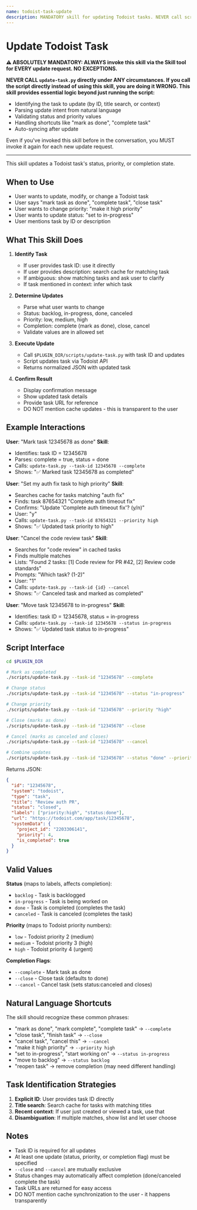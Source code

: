 ```yaml
---
name: todoist-task-update
description: MANDATORY skill for updating Todoist tasks. NEVER call scripts/update-task.py directly - ALWAYS use this skill via the Skill tool. NO EXCEPTIONS WHATSOEVER. Use when user wants to update a Todoist task. (plugin:todoist@todu)
---
```


# Update Todoist Task

**⚠️ ABSOLUTELY MANDATORY: ALWAYS invoke this skill via the Skill tool for EVERY update request. NO EXCEPTIONS.**

**NEVER CALL `update-task.py` directly under ANY circumstances. If you call the script directly instead of using this skill, you are doing it WRONG. This skill provides essential logic beyond just running the script:**

- Identifying the task to update (by ID, title search, or context)
- Parsing update intent from natural language
- Validating status and priority values
- Handling shortcuts like "mark as done", "complete task"
- Auto-syncing after update

Even if you've invoked this skill before in the conversation, you MUST invoke it again for each new update request.

---

This skill updates a Todoist task's status, priority, or completion state.

## When to Use

- User wants to update, modify, or change a Todoist task
- User says "mark task as done", "complete task", "close task"
- User wants to change priority: "make it high priority"
- User wants to update status: "set to in-progress"
- User mentions task by ID or description

## What This Skill Does

1. **Identify Task**
   - If user provides task ID: use it directly
   - If user provides description: search cache for matching task
   - If ambiguous: show matching tasks and ask user to clarify
   - If task mentioned in context: infer which task

2. **Determine Updates**
   - Parse what user wants to change
   - Status: backlog, in-progress, done, canceled
   - Priority: low, medium, high
   - Completion: complete (mark as done), close, cancel
   - Validate values are in allowed set

3. **Execute Update**
   - Call `$PLUGIN_DIR/scripts/update-task.py` with task ID and updates
   - Script updates task via Todoist API
   - Returns normalized JSON with updated task

4. **Confirm Result**
   - Display confirmation message
   - Show updated task details
   - Provide task URL for reference
   - DO NOT mention cache updates - this is transparent to the user

## Example Interactions

**User**: "Mark task 12345678 as done"
**Skill**:

- Identifies: task ID = 12345678
- Parses: complete = true, status = done
- Calls: `update-task.py --task-id 12345678 --complete`
- Shows: "✅ Marked task 12345678 as completed"

**User**: "Set my auth fix task to high priority"
**Skill**:

- Searches cache for tasks matching "auth fix"
- Finds: task 87654321 "Complete auth timeout fix"
- Confirms: "Update 'Complete auth timeout fix'? (y/n)"
- User: "y"
- Calls: `update-task.py --task-id 87654321 --priority high`
- Shows: "✅ Updated task priority to high"

**User**: "Cancel the code review task"
**Skill**:

- Searches for "code review" in cached tasks
- Finds multiple matches
- Lists: "Found 2 tasks: [1] Code review for PR #42, [2] Review code standards"
- Prompts: "Which task? (1-2)"
- User: "1"
- Calls: `update-task.py --task-id {id} --cancel`
- Shows: "✅ Canceled task and marked as completed"

**User**: "Move task 12345678 to in-progress"
**Skill**:

- Identifies: task ID = 12345678, status = in-progress
- Calls: `update-task.py --task-id 12345678 --status in-progress`
- Shows: "✅ Updated task status to in-progress"

## Script Interface

```bash
cd $PLUGIN_DIR

# Mark as completed
./scripts/update-task.py --task-id "12345678" --complete

# Change status
./scripts/update-task.py --task-id "12345678" --status "in-progress"

# Change priority
./scripts/update-task.py --task-id "12345678" --priority "high"

# Close (marks as done)
./scripts/update-task.py --task-id "12345678" --close

# Cancel (marks as canceled and closes)
./scripts/update-task.py --task-id "12345678" --cancel

# Combine updates
./scripts/update-task.py --task-id "12345678" --status "done" --priority "high" --complete
```

Returns JSON:

```json
{
  "id": "12345678",
  "system": "todoist",
  "type": "task",
  "title": "Review auth PR",
  "status": "closed",
  "labels": ["priority:high", "status:done"],
  "url": "https://todoist.com/app/task/12345678",
  "systemData": {
    "project_id": "2203306141",
    "priority": 4,
    "is_completed": true
  }
}
```

## Valid Values

**Status** (maps to labels, affects completion):
- `backlog` - Task is backlogged
- `in-progress` - Task is being worked on
- `done` - Task is completed (completes the task)
- `canceled` - Task is canceled (completes the task)

**Priority** (maps to Todoist priority numbers):
- `low` - Todoist priority 2 (medium)
- `medium` - Todoist priority 3 (high)
- `high` - Todoist priority 4 (urgent)

**Completion Flags**:
- `--complete` - Mark task as done
- `--close` - Close task (defaults to done)
- `--cancel` - Cancel task (sets status:canceled and closes)

## Natural Language Shortcuts

The skill should recognize these common phrases:

- "mark as done", "mark complete", "complete task" → `--complete`
- "close task", "finish task" → `--close`
- "cancel task", "cancel this" → `--cancel`
- "make it high priority" → `--priority high`
- "set to in-progress", "start working on" → `--status in-progress`
- "move to backlog" → `--status backlog`
- "reopen task" → remove completion (may need different handling)

## Task Identification Strategies

1. **Explicit ID**: User provides task ID directly
2. **Title search**: Search cache for tasks with matching titles
3. **Recent context**: If user just created or viewed a task, use that
4. **Disambiguation**: If multiple matches, show list and let user choose

## Notes

- Task ID is required for all updates
- At least one update (status, priority, or completion flag) must be specified
- `--close` and `--cancel` are mutually exclusive
- Status changes may automatically affect completion (done/canceled complete the task)
- Task URLs are returned for easy access
- DO NOT mention cache synchronization to the user - it happens transparently
